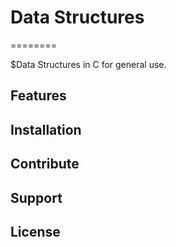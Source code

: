 # Data Structures
========

$Data Structures in C for general use.

Features
--------

Installation
------------

Contribute
----------

Support
-------

License
-------
